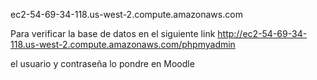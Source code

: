 ec2-54-69-34-118.us-west-2.compute.amazonaws.com

Para verificar la base de datos en el siguiente link
http://ec2-54-69-34-118.us-west-2.compute.amazonaws.com/phpmyadmin

el usuario y contraseña lo pondre en Moodle
